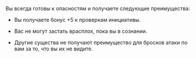 Вы всегда готовы к опасностям и получаете следующие преимущества:





- Вы получаете бонус +5 к проверкам инициативы.

- Вас не могут застать врасплох, пока вы в сознании.

- Другие существа не получают преимущество для бросков атаки по вам за то, что вы их не видите.

